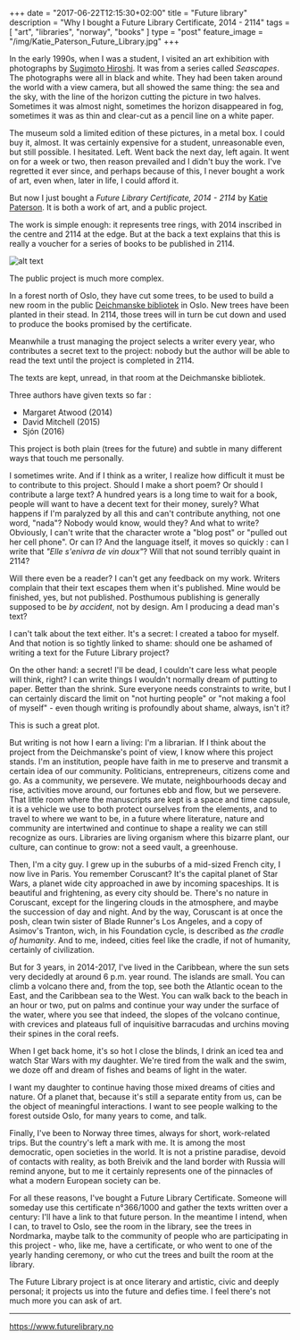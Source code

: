 +++
date = "2017-06-22T12:15:30+02:00"
title = "Future library"
description = "Why I bought a Future Library Certificate, 2014 - 2114"
tags = [ "art", "libraries", "norway", "books" ]
type = "post"
feature_image = "/img/Katie_Paterson_Future_Library.jpg"
+++

In the early 1990s, when I was a student, I visited an art exhibition with photographs by [Sugimoto Hiroshi](https://www.sugimotohiroshi.com). It was from a series called _Seascapes_. The photographs were all in black and white. They had been taken around the world with a view camera, but all showed the same thing: the sea and the sky, with the line of the horizon cutting the picture in two halves. Sometimes it was almost night, sometimes the horizon disappeared in fog, sometimes it was as thin and clear-cut as a pencil line on a white paper.

The museum sold a limited edition of these pictures, in a metal box. I could buy it, almost. It was certainly expensive for a student, unreasonable even, but still possible. I hesitated. Left. Went back the next day, left again. It went on for a week or two, then reason prevailed and I didn't buy the work. I've regretted it ever since, and perhaps because of this, I never bought a work of art, even when, later in life, I could afford it.

But now I just bought a _Future Library Certificate, 2014 - 2114_ by [Katie Paterson](http://katiepaterson.org/). It is both a work of art, and a public project.

The work is simple enough: it represents tree rings, with 2014 inscribed in the centre and 2114 at the edge. But at the back a text explains that this is really a voucher for a series of books to be published in 2114.

![alt text](/img/KatiePatersonFutureLibraryCertificate.jpg "Katie Paterson Future Library Certificate")

The public project is much more complex.

In a forest north of Oslo, they have cut some trees, to be used to build a new room in the public [Deichmanske bibliotek](https://www.deichman.no) in Oslo. New trees have been planted in their stead. In 2114, those trees will in turn be cut down and used to produce the books promised by the certificate.

Meanwhile a trust managing the project selects a writer every year, who contributes a secret text to the project: nobody but the author will be able to read the text until the project is completed in 2114.

The texts are kept, unread, in that room at the Deichmanske bibliotek.

Three authors have given texts so far : 

- Margaret Atwood (2014)
- David Mitchell (2015)
- Sjón (2016)

This project is both plain (trees for the future) and subtle in many different ways that touch me personally.

I sometimes write. And if I think as a writer, I realize how difficult it must be to contribute to this project. Should I make a short poem? Or should I contribute a large text? A hundred years is a long time to wait for a book, people will want to have a decent text for their money, surely? What happens if I'm paralyzed by all this and can't contribute anything, not one word, "nada"? Nobody would know, would they? And what to write? Obviously, I can't write that the character wrote a "blog post" or "pulled out her cell phone". Or can I? And the language itself, it moves so quickly : can I write that _"Elle s'enivra de vin doux"_? Will that not sound terribly quaint in 2114?

Will there even be a reader? I can't get any feedback on my work. Writers complain that their text escapes them when it's published. Mine would be finished, yes, but not published. Posthumous publishing is generally supposed to be _by accident_, not by design. Am I producing a dead man's text?

I can't talk about the text either. It's a secret: I created a taboo for myself. And that notion is so tightly linked to shame: should one be ashamed of writing a text for the Future Library project?

On the other hand: a secret! I'll be dead, I couldn't care less what people will think, right? I can write things I wouldn't normally dream of putting to paper. Better than the shrink. Sure everyone needs constraints to write, but I can certainly discard the limit on "not hurting people" or "not making a fool of myself" - even though writing is profoundly about shame, always, isn't it?

This is such a great plot.

But writing is not how I earn a living: I'm a librarian. If I think about the project from the Deichmanske's point of view, I know where this project stands. I'm an institution, people have faith in me to preserve and transmit a certain idea of our community. Politicians, entrepreneurs, citizens come and go. As a community, we persevere. We mutate, neighbourhoods decay and rise, activities move around, our fortunes ebb and flow, but we persevere. That little room where the manuscripts are kept is a space and time capsule, it is a vehicle we use to both protect ourselves from the elements, and to travel to where we want to be, in a future where literature, nature and community are intertwined and continue to shape a reality we can still recognize as ours. Libraries are living organism where this bizarre plant, our culture, can continue to grow: not a seed vault, a greenhouse.

Then, I'm a city guy. I grew up in the suburbs of a mid-sized French city, I now live in Paris. You remember Coruscant? It's the capital planet of Star Wars, a planet wide city approached in awe by incoming spaceships. It is beautiful and frightening, as every city should be. There's no nature in Coruscant, except for the lingering clouds in the atmosphere, and maybe the succession of day and night. And by the way, Coruscant is at once the posh, clean twin sister of Blade Runner's Los Angeles, and a copy of Asimov's Tranton, wich, in his Foundation cycle, is described as _the cradle of humanity_. And to me, indeed, cities feel like the cradle, if not of humanity, certainly of civilization.

But for 3 years, in 2014-2017, I've lived in the Caribbean, where the sun sets very decidedly at around 6 p.m. year round. The islands are small. You can climb a volcano there and, from the top, see both the Atlantic ocean to the East, and the Caribbean sea to the West. You can walk back to the beach in an hour or two, put on palms and continue your way under the surface of the water, where you see that indeed, the slopes of the volcano continue, with crevices and plateaus full of inquisitive barracudas and urchins moving their spines in the coral reefs.

When I get back home, it's so hot I close the blinds, I drink an iced tea and watch Star Wars with my daughter. We're tired from the walk and the swim, we doze off and dream of fishes and beams of light in the water.

I want my daughter to continue having those mixed dreams of cities and nature. Of a planet that, because it's still a separate entity from us, can be the object of meaningful interactions. I want to see people walking to the forest outside Oslo, for many years to come, and talk.

Finally, I've been to Norway three times, always for short, work-related trips. But the country's left a mark with me. It is among the most democratic, open societies in the world. It is not a pristine paradise, devoid of contacts with reality, as both Breivik and the land border with Russia will remind anyone, but to me it certainly represents one of the pinnacles of what a modern European society can be.

For all these reasons, I've bought a Future Library Certificate. Someone will someday use this certificate n°366/1000 and gather the texts written over a century: I'll have a link to that future person. In the meantime I intend, when I can, to travel to Oslo, see the room in the library, see the trees in Nordmarka, maybe talk to the community of people who are participating in this project - who, like me, have a certificate, or who went to one of the yearly handing ceremony, or who cut the trees and built the room at the library.

The Future Library project is at once literary and artistic, civic and deeply personal; it projects us into the future and defies time. I feel there's not much more you can ask of art.

<hr />

https://www.futurelibrary.no